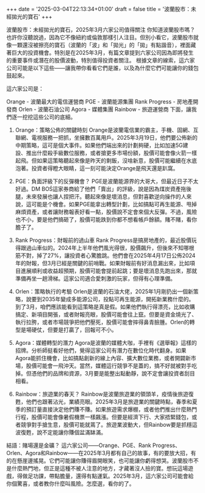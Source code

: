 +++
date = '2025-03-04T22:13:34+01:00'
draft = false
title = '波蘭股市：未經拋光的寶石'
+++

波蘭股市：未經拋光的寶石，2025年3月六家公司值得關注
你知道波蘭股市嗎？也許你沒聽說過，因為它不像紐約或倫敦那樣引人注目。但別小看它，波蘭股市就像一顆還沒被擦亮的寶石（波蘭的「波」和「拋光」的「拋」有點諧音），裡面藏著巨大的投資機會。特別是在2025年3月，有篇文章提到六家公司因為即將發生的重要事件或潛在的股價波動，特別值得投資者關注。
根據文章的線索，這六家公司可能是以下這些——讓我帶你看看它們是誰，以及為什麼它們可能讓你的錢包鼓起來。

這六家公司是：

Orange - 波蘭最大的電信運營商
PGE - 波蘭能源集團
Rank Progress - 房地產開發商
Orlen - 波蘭石油公司
Agora - 媒體集團
Rainbow - 旅遊運營商
下面，讓我們逐一挖挖這些公司的底細。

1. Orange：策略公佈的關鍵時刻
Orange是波蘭電信業的霸主，手機、固網、互聯網、電視服務一把抓，坐擁數百萬用戶。2025年3月19日，他們要公佈新的中期策略，這可是個大事件。如果他們端出來的計劃夠硬，比如加速5G建設、推出什麼殺手級數位服務，或者搶更多市場份額，股價可能會像火箭一樣起飛。但如果這策略聽起來像是昨天的剩飯，沒啥新意，股價可能繼續在水底泡著。投資者得瞪大眼睛，這一刻可能決定Orange是飛天還是趴窩。

2. PGE：負面評級下的反彈機會？
PGE是波蘭能源界的大哥大，但最近日子不太好過。DM BOŚ這家券商給了他們「賣出」的評級，說是因為煤炭資產拖後腿，未來發展也讓人捏把汗。聽起來像是壞消息，但對喜歡逆向操作的人來說，這可能是个機會。如果PGE能拿出轉型計劃，比如搞點可再生能源、甩掉麻煩資產，或者讓財務報表好看一點，股價說不定會來個大反彈。不過，風險也不小，要是他們搞砸了，股價可能跌到你都不想看帳戶餘額。賭不賭，看你膽子了。

3. Rank Progress：財報前的過山車
Rank Progress是搞房地產的，最近股價玩得跟過山車似的。2024年上半年他們風光得很，股價飆升，但後來不知哪根筋不對，掉了27%，讓投資者心驚膽跳。他們會在2025年4月17日公佈2024年的財報，但3月已經是關鍵的前哨戰。如果財報前有好消息漏出來，比如項目進展順利或收益超預期，股價可能會提前起跳；要是壞消息先跑出來，那就準備再坐一趟滑梯。這家公司適合愛刺激的玩家，但得有心理準備。

4. Orlen：策略執行的考驗
Orlen是波蘭的石油大佬，2025年1月剛扔出一個新策略，說要到2035年變成多能源公司，投點可再生能源，開拓新業務什麼的。到了3月，咱們應該能看到這策略是真是假。如果他們執行得漂亮，比如收購搞定、新項目開張，或者財報亮眼，股價可能會往上竄。但要是資金燒光了、執行拉胯，或者市場競爭把他們壓死，股價可能會摔得鼻青臉腫。Orlen的轉型是場硬仗，但要是打贏了，回報可不小。

5. Agora：媒體轉型的潛力
Agora是波蘭的媒體大咖，手裡有《選舉報》這樣的招牌。分析師挺看好他們，覺得這家公司有潛力在數位化時代翻身。如果Agora能抓住機會，比如搞點創新的線上內容、擴大數位業務，或者開闢新市場，股價可能會一飛沖天。當然，媒體這行競爭不是蓋的，搞不好就被對手吃掉。但憑他們的品牌和資源，3月要是能整出點動靜，說不定會讓投資者刮目相看。

6. Rainbow：旅遊業的春天？
Rainbow是波蘭旅遊業的領頭羊，疫情後旅遊復甦，他們也跟著沾光，業績亮眼。2025年3月是旅遊業的關鍵時點，春季和夏季的預訂量直接決定他們賺不賺。如果旅遊需求爆棚，或者他們推出什麼熱門行程，股價可能會像暑假機票一樣飆漲。但要是經濟下行、大家捂緊錢包，或者競爭對手搶生意，股價可能就蔫了。旅遊業波動大，但Rainbow要是抓穩這波復甦，說不定能讓你賺個盆滿缽滿。

結語：賭場還是金礦？
這六家公司——Orange、PGE、Rank Progress、Orlen、Agora和Rainbow——在2025年3月都有自己的故事，有的要放大招，有的在懸崖邊搖晃。它們可能讓你賺得眉開眼笑，也可能讓你虧得想哭。波蘭股市不是什麼熱門地，但正是這種不被人注意的地方，才藏著沒人撿的寶。想玩這場遊戲，得做足功課，帶點膽量，還得有點運氣。2025年3月，這六家公司可能會給你個驚喜，或者教你什麼叫風險。怎麼選，看你的了。
